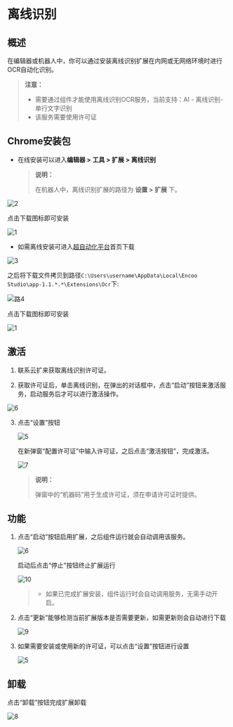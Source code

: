 # 离线识别

## 概述

在编辑器或机器人中，你可以通过安装离线识别扩展在内网或无网络环境时进行OCR自动化识别。

> **注意：**
>
>- 需要通过组件才能使用离线识别OCR服务，当前支持：AI - 离线识别- 单行文字识别 
>- 该服务需要使用许可证

## Chrome安装包

- 在线安装可以进入**编辑器 > 工具 > 扩展 > 离线识别**

    > **说明：**
    >
    > 在机器人中，离线识别扩展的路径为 **设置 > 扩展** 下。

![2]()

点击下载图标即可安装

![1]()

- 如需离线安装可进入[超自动化平台](https://console.encoo.com)首页下载

![3]()

之后将下载文件拷贝到路径`C:\Users\username\AppData\Local\Encoo Studio\app-1.1.*.*\Extensions\Ocr`下:

![路4]()

点击下载图标即可安装

![1]()

## 激活

1. 联系云扩来获取离线识别许可证。

2. 获取许可证后，单击离线识别，在弹出的对话框中，点击“启动”按钮来激活服务，启动服务后才可以进行激活操作。

![6]()

3. 点击“设置”按钮

    ![5]()

    在新弹窗“配置许可证”中输入许可证，之后点击“激活按钮”，完成激活。

    ![7]()

    > **说明：**
    >
    > 弹窗中的“机器码”用于生成许可证，须在申请许可证时提供。

## 功能

1. 点击“启动”按钮启用扩展，之后组件运行就会自动调用该服务。

    ![6]()

   启动后点击“停止”按钮终止扩展运行

   ![10]()

   >- 如果已完成扩展安装，组件运行时会自动调用服务，无需手动开启。

2. 点击“更新”能够检测当前扩展版本是否需要更新，如需更新则会自动进行下载
   
   ![9]()
   
3. 如果需要安装或使用新的许可证，可以点击“设置”按钮进行设置

   ![5]()


## 卸载

点击“卸载”按钮完成扩展卸载

![8]()

